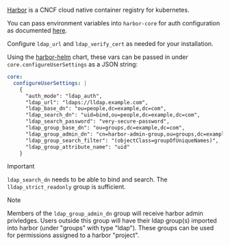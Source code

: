 [Harbor](https://goharbor.io) is a CNCF cloud native container registry for kubernetes. 

You can pass environment variables into ``harbor-core`` for auth configuration as documented [here](https://github.com/goharbor/website/blob/release-2.10.0/docs/install-config/configure-system-settings-cli.md#harbor-configuration-items).

Configure ``ldap_url`` and ``ldap_verify_cert`` as needed for your installation.

Using the [harbor-helm](https://github.com/goharbor/harbor-helm) chart, these vars can be passed in under ``core.configureUserSettings`` as a JSON string:

```yaml
core:
  configureUserSettings: |
    {
      "auth_mode": "ldap_auth",
      "ldap_url": "ldaps://lldap.example.com",
      "ldap_base_dn": "ou=people,dc=example,dc=com",
      "ldap_search_dn": "uid=bind,ou=people,dc=example,dc=com",
      "ldap_search_password": "very-secure-password",
      "ldap_group_base_dn": "ou=groups,dc=example,dc=com",
      "ldap_group_admin_dn": "cn=harbor-admin-group,ou=groups,dc=example,dc=com",
      "ldap_group_search_filter": "(objectClass=groupOfUniqueNames)",
      "ldap_group_attribute_name": "uid"
    }
```

> [!IMPORTANT]  
> ``ldap_search_dn`` needs to be able to bind and search. The ``lldap_strict_readonly`` group is sufficient.

> [!NOTE]  
> Members of the ``ldap_group_admin_dn`` group will receive harbor admin privledges.
> Users outside this group will have their ldap group(s) imported into harbor (under "groups" with type "ldap").
> These groups can be used for permissions assigned to a harbor "project".
